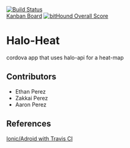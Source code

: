 [![Build Status](https://travis-ci.org/master-cheaf117/halo-heat.svg?branch=master)](https://travis-ci.org/master-cheaf117/halo-heat)  
[Kanban Board](https://zube.io/projects/4487/kanban)  [![bitHound Overall Score](https://www.bithound.io/github/master-cheaf117/halo-heat/badges/score.svg)](https://www.bithound.io/github/master-cheaf117/halo-heat)
# Halo-Heat
cordova app that uses halo-api for a heat-map

## Contributors
* Ethan Perez
* Zakkai Perez
* Aaron Perez

## References
[Ionic/Adroid with Travis CI](https://github.com/svenlaater/travis-ci-ionic-yml)

